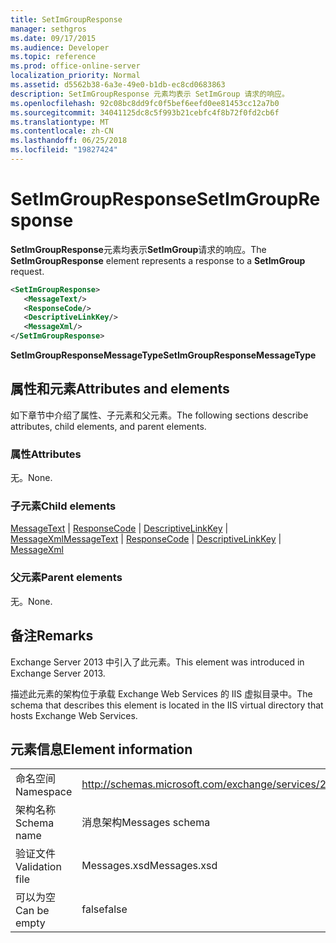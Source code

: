 ```yaml
---
title: SetImGroupResponse
manager: sethgros
ms.date: 09/17/2015
ms.audience: Developer
ms.topic: reference
ms.prod: office-online-server
localization_priority: Normal
ms.assetid: d5562b38-6a3e-49e0-b1db-ec8cd0683863
description: SetImGroupResponse 元素均表示 SetImGroup 请求的响应。
ms.openlocfilehash: 92c08bc8dd9fc0f5bef6eefd0ee81453cc12a7b0
ms.sourcegitcommit: 34041125dc8c5f993b21cebfc4f8b72f0fd2cb6f
ms.translationtype: MT
ms.contentlocale: zh-CN
ms.lasthandoff: 06/25/2018
ms.locfileid: "19827424"
---
```

# <a name="setimgroupresponse"></a><span data-ttu-id="3bd1c-103">SetImGroupResponse</span><span class="sxs-lookup"><span data-stu-id="3bd1c-103">SetImGroupResponse</span></span>

<span data-ttu-id="3bd1c-104">**SetImGroupResponse**元素均表示**SetImGroup**请求的响应。</span><span class="sxs-lookup"><span data-stu-id="3bd1c-104">The **SetImGroupResponse** element represents a response to a **SetImGroup** request.</span></span> 
  
```XML
<SetImGroupResponse>
   <MessageText/>
   <ResponseCode/>
   <DescriptiveLinkKey/>
   <MessageXml/>
</SetImGroupResponse>
```

 <span data-ttu-id="3bd1c-105">**SetImGroupResponseMessageType**</span><span class="sxs-lookup"><span data-stu-id="3bd1c-105">**SetImGroupResponseMessageType**</span></span>
## <a name="attributes-and-elements"></a><span data-ttu-id="3bd1c-106">属性和元素</span><span class="sxs-lookup"><span data-stu-id="3bd1c-106">Attributes and elements</span></span>

<span data-ttu-id="3bd1c-107">如下章节中介绍了属性、子元素和父元素。</span><span class="sxs-lookup"><span data-stu-id="3bd1c-107">The following sections describe attributes, child elements, and parent elements.</span></span>
  
### <a name="attributes"></a><span data-ttu-id="3bd1c-108">属性</span><span class="sxs-lookup"><span data-stu-id="3bd1c-108">Attributes</span></span>

<span data-ttu-id="3bd1c-109">无。</span><span class="sxs-lookup"><span data-stu-id="3bd1c-109">None.</span></span>
  
### <a name="child-elements"></a><span data-ttu-id="3bd1c-110">子元素</span><span class="sxs-lookup"><span data-stu-id="3bd1c-110">Child elements</span></span>

<span data-ttu-id="3bd1c-111">[MessageText](messagetext.md) | [ResponseCode](responsecode.md) | [DescriptiveLinkKey](descriptivelinkkey.md) | [MessageXml](messagexml.md)</span><span class="sxs-lookup"><span data-stu-id="3bd1c-111">[MessageText](messagetext.md) | [ResponseCode](responsecode.md) | [DescriptiveLinkKey](descriptivelinkkey.md) | [MessageXml](messagexml.md)</span></span>
  
### <a name="parent-elements"></a><span data-ttu-id="3bd1c-112">父元素</span><span class="sxs-lookup"><span data-stu-id="3bd1c-112">Parent elements</span></span>

<span data-ttu-id="3bd1c-113">无。</span><span class="sxs-lookup"><span data-stu-id="3bd1c-113">None.</span></span>
  
## <a name="remarks"></a><span data-ttu-id="3bd1c-114">备注</span><span class="sxs-lookup"><span data-stu-id="3bd1c-114">Remarks</span></span>

<span data-ttu-id="3bd1c-115">Exchange Server 2013 中引入了此元素。</span><span class="sxs-lookup"><span data-stu-id="3bd1c-115">This element was introduced in Exchange Server 2013.</span></span>
  
<span data-ttu-id="3bd1c-116">描述此元素的架构位于承载 Exchange Web Services 的 IIS 虚拟目录中。</span><span class="sxs-lookup"><span data-stu-id="3bd1c-116">The schema that describes this element is located in the IIS virtual directory that hosts Exchange Web Services.</span></span>
  
## <a name="element-information"></a><span data-ttu-id="3bd1c-117">元素信息</span><span class="sxs-lookup"><span data-stu-id="3bd1c-117">Element information</span></span>

|||
|:-----|:-----|
|<span data-ttu-id="3bd1c-118">命名空间</span><span class="sxs-lookup"><span data-stu-id="3bd1c-118">Namespace</span></span>  <br/> |http://schemas.microsoft.com/exchange/services/2006/messages  <br/> |
|<span data-ttu-id="3bd1c-119">架构名称</span><span class="sxs-lookup"><span data-stu-id="3bd1c-119">Schema name</span></span>  <br/> |<span data-ttu-id="3bd1c-120">消息架构</span><span class="sxs-lookup"><span data-stu-id="3bd1c-120">Messages schema</span></span>  <br/> |
|<span data-ttu-id="3bd1c-121">验证文件</span><span class="sxs-lookup"><span data-stu-id="3bd1c-121">Validation file</span></span>  <br/> |<span data-ttu-id="3bd1c-122">Messages.xsd</span><span class="sxs-lookup"><span data-stu-id="3bd1c-122">Messages.xsd</span></span>  <br/> |
|<span data-ttu-id="3bd1c-123">可以为空</span><span class="sxs-lookup"><span data-stu-id="3bd1c-123">Can be empty</span></span>  <br/> |<span data-ttu-id="3bd1c-124">false</span><span class="sxs-lookup"><span data-stu-id="3bd1c-124">false</span></span>  <br/> |
   

